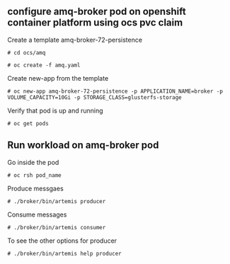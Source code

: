 ## configure amq-broker pod on openshift container platform using ocs pvc claim

Create a template amq-broker-72-persistence 
```                                                                             
# cd ocs/amq                                                    
```                                                                             
                                                                                
```                                                                             
# oc create -f amq.yaml
``` 

Create new-app from the template
```
# oc new-app amq-broker-72-persistence -p APPLICATION_NAME=broker -p VOLUME_CAPACITY=10Gi -p STORAGE_CLASS=glusterfs-storage
```

Verify that pod is up and running
```
# oc get pods
```

## Run workload on amq-broker pod

Go inside the pod
```
# oc rsh pod_name
```

Produce messgaes
```
# ./broker/bin/artemis producer
```

Consume messages
```
# ./broker/bin/artemis consumer
```

To see the other options for producer
```
# ./broker/bin/artemis help producer
```
